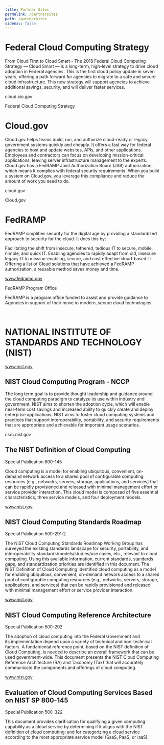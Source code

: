 ```yaml
---
title: Partner Sites
permalink: /partnersites
path: /partnersites
sidenav: false
---
```


# Federal Cloud Computing Strategy


From Cloud First to Cloud Smart - The 2018 Federal Cloud Computing Strategy — Cloud Smart — is a long-term, high-level strategy to drive cloud adoption in Federal agencies. This is the first cloud policy update in seven years, offering a path forward for agencies to migrate to a safe and secure cloud infrastructure. This new strategy will support agencies to achieve additional savings, security, and will deliver faster services. 





cloud.cio.gov

Federal Cloud Computing Strategy



# Cloud.gov



Cloud.gov helps teams build, run, and authorize cloud-ready or legacy government systems quickly and cheaply. It offers a fast way for federal agencies to host and update websites, APIs, and other applications. Employees and contractors can focus on developing mission-critical applications, leaving server infrastructure management to the experts. Cloud.gov has a FedRAMP Joint Authorization Board (JAB) authorization, which means it complies with federal security requirements. When you build a system on Cloud.gov, you leverage this compliance and reduce the amount of work you need to do. 







cloud.gov

Cloud.gov



# FedRAMP



FedRAMP simplifies security for the digital age by providing a standardized approach to security for the cloud. It does this by:

Facilitating the shift from insecure, tethered, tedious IT to secure, mobile, nimble, and quick IT.
Enabling agencies to rapidly adapt from old, insecure legacy IT to mission-enabling, secure, and cost effective cloud-based IT.
Offering a list of Cloud solutions that have achieved a FedRAMP authorization, a reusable method saves money and time.


www.fedramp.gov

FedRAMP Program Office

FedRAMP is a program office funded to assist and provide guidance to Agencies in support of their move to modern, secure cloud technologies.

 

# NATIONAL INSTITUTE OF STANDARDS AND TECHNOLOGY (NIST)





www.nist.gov

## NIST Cloud Computing Program - NCCP

The long term goal is to provide thought leadership and guidance around the cloud computing paradigm to catalyze its use within industry and government. NIST aims to shorten the adoption cycle, which will enable near-term cost savings and increased ability to quickly create and deploy enterprise applications. NIST aims to foster cloud computing systems and practices that support interoperability, portability, and security requirements that are appropriate and achievable for important usage scenarios.



csrc.nist.gov

## The NIST Definition of Cloud Computing
Special Publication 800-145

Cloud computing is a model for enabling ubiquitous, convenient, on-demand network access to a shared pool of configurable computing resources (e.g., networks, servers, storage, applications, and services) that can be rapidly provisioned and released with minimal management effort or service provider interaction. This cloud model is composed of five essential characteristics, three service models, and four deployment models.



www.nist.gov

## NIST Cloud Computing Standards Roadmap
Special Publication 500-291r2

The NIST Cloud Computing Standards Roadmap Working Group has surveyed the existing standards landscape for security, portability, and interoperability standards/models/studies/use cases, etc., relevant to cloud computing. Using this available information, current standards, standards gaps, and standardization priorities are identified in this document. The NIST Definition of Cloud Computing identified cloud computing as a model for enabling ubiquitous, convenient, on-demand network access to a shared pool of configurable computing resources (e.g., networks, servers, storage, applications, and services) that can be rapidly provisioned and released with minimal management effort or service provider interaction.



www.nist.gov

## NIST Cloud Computing Reference Architecture
Special Publication 500-292

The adoption of cloud computing into the Federal Government and its implementation depend upon a variety of technical and non-technical factors. A fundamental reference point, based on the NIST definition of Cloud Computing, is needed to describe an overall framework that can be used government-wide. This document presents the NIST Cloud Computing Reference Architecture (RA) and Taxonomy (Tax) that will accurately communicate the components and offerings of cloud computing.



www.nist.gov

## Evaluation of Cloud Computing Services Based on NIST SP 800-145
Special Publication 500-322

This document provides clarification for qualifying a given computing capability as a cloud service by determining if it aligns with the NIST definition of cloud computing; and for categorizing a cloud service according to the most appropriate service model (SaaS, PaaS, or IaaS).